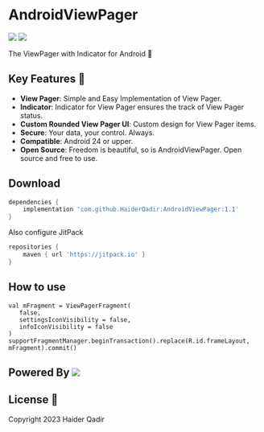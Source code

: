 # AndroidViewPager
![ ](https://img.shields.io/badge/-JitPack-red)
![ ](https://img.shields.io/badge/Release-v1.1-yellow?labelColor=Yellow)

The ViewPager with Indicator for Android 📱
 
## Key Features 🎯
- **View Pager**: Simple and Easy Implementation of View Pager.
- **Indicator**: Indicator for View Pager ensures the track of View Pager status.
- **Custom Rounded View Pager UI**: Custom design for View Pager items.
- **Secure**: Your data, your control. Always.
- **Compatible**: Android 24 or upper.
- **Open Source**: Freedom is beautiful, so is AndroidViewPager. Open source and free to use.

## Download
```groovy
dependencies {
    implementation 'com.github.HaiderQadir:AndroidViewPager:1.1'
}
```
Also configure JitPack
```groovy
repositories {
    maven { url 'https://jitpack.io' }
}
```
## How to use
````
val mFragment = ViewPagerFragment(
   false,
   settingsIconVisibility = false,
   infoIconVisibility = false
)
supportFragmentManager.beginTransaction().replace(R.id.frameLayout, mFragment).commit()
````


## Powered By ![ ](https://img.shields.io/badge/-JitPack-red?labelColor=gray&style=for-the-badge)

 ## License 📄
Copyright 2023 Haider Qadir
